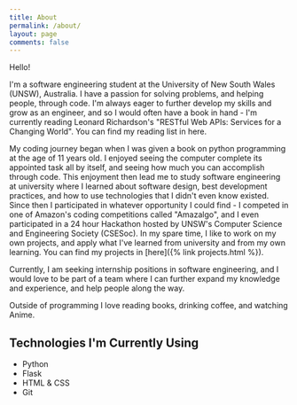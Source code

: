 ```yaml
---
title: About
permalink: /about/
layout: page
comments: false
---
```


Hello!

I'm a software engineering student at the University of New South Wales (UNSW), Australia. I have a passion for solving problems, and helping people, through code.
I'm always eager to further develop my skills and grow as an engineer, and so I would often have a book in hand - I'm currently reading Leonard Richardson's "RESTful Web APIs: Services for a Changing World". You can find my reading list in here.

My coding journey began when I was given a book on python programming at the age of 11 years old. I enjoyed seeing the computer complete its appointed task all by itself, and seeing how much you can accomplish through code.
This enjoyment then lead me to study software engineering at university where I learned about software design, best development practices, and how to use technologies that I didn't even know existed. Since then 
I participated in whatever opportunity I could find - I competed in one of Amazon's coding competitions called "Amazalgo", and I even participated in a 24 hour Hackathon hosted by UNSW's Computer Science and Engineering Society (CSESoc).
In my spare time, I like to work on my own projects, and apply what I've learned from university and from my own learning. You can find my projects in [here]({% link projects.html %}). 

Currently, I am seeking internship positions in software engineering, and I would love to be part of a team where I can further expand my knowledge and experience, and help people along the way. 

Outside of programming I love reading books, drinking coffee, and watching Anime.


## Technologies I'm Currently Using
- Python
- Flask
- HTML & CSS
- Git
